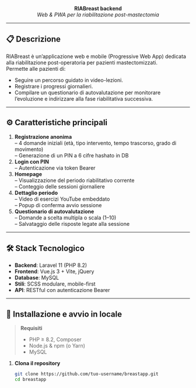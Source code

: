 <p align="center">
  <strong>RIABreast backend</strong><br>
  <em>Web & PWA per la riabilitazione post-mastectomia</em>
</p>

---

## 📋 Descrizione

RIABreast è un’applicazione web e mobile (Progressive Web App) dedicata alla riabilitazione post-operatoria per pazienti mastectomizzati.  
Permette alle pazienti di:

- Seguire un percorso guidato in video-lezioni.
- Registrare i progressi giornalieri.
- Compilare un questionario di autovalutazione per monitorare l’evoluzione e indirizzare alla fase riabilitativa successiva.

---

## ⚙️ Caratteristiche principali

1. **Registrazione anonima**  
   – 4 domande iniziali (età, tipo intervento, tempo trascorso, grado di movimento)  
   – Generazione di un PIN a 6 cifre hashato in DB
2. **Login con PIN**  
   – Autenticazione via token Bearer
3. **Homepage**  
   – Visualizzazione del periodo riabilitativo corrente  
   – Conteggio delle sessioni giornaliere
4. **Dettaglio periodo**  
   – Video di esercizi YouTube embeddato  
   – Popup di conferma avvio sessione
5. **Questionario di autovalutazione**  
   – Domande a scelta multipla o scala (1–10)  
   – Salvataggio delle risposte legate alla sessione

---

## 🛠️ Stack Tecnologico

- **Backend**: Laravel 11 (PHP 8.2)
- **Frontend**: Vue.js 3 + Vite, jQuery
- **Database**: MySQL
- **Stili**: SCSS modulare, mobile-first
- **API**: RESTful con autenticazione Bearer

---

## 🚀 Installazione e avvio in locale

> **Requisiti**
> - PHP ≥ 8.2, Composer
> - Node.js & npm (o Yarn)
> - MySQL

1. **Clona il repository**
   ```bash
   git clone https://github.com/tuo-username/breastapp.git
   cd breastapp
